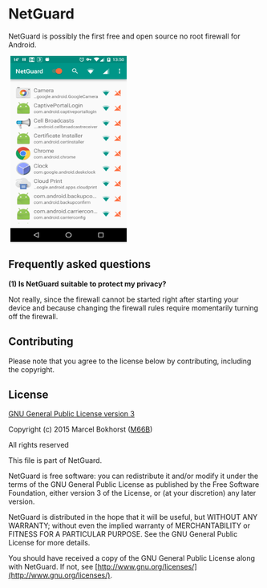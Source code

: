 # NetGuard

NetGuard is possibly the first free and open source no root firewall for Android.

<img src="screenshot.png" width="232" height="371" hspace="4"/>


Frequently asked questions
--------------------------

<a name="FAQ1"></a>
**(1) Is NetGuard suitable to protect my privacy?**

Not really, since the firewall cannot be started right after starting your device
and because changing the firewall rules require momentarily turning off the firewall.


Contributing
------------

Please note that you agree to the license below by contributing, including the copyright.


License
-------

[GNU General Public License version 3](http://www.gnu.org/licenses/gpl.txt)

Copyright (c) 2015 Marcel Bokhorst ([M66B](http://forum.xda-developers.com/member.php?u=2799345))

All rights reserved

This file is part of NetGuard.

NetGuard is free software: you can redistribute it and/or modify
it under the terms of the GNU General Public License as published by
the Free Software Foundation, either version 3 of the License, or
(at your discretion) any later version.

NetGuard is distributed in the hope that it will be useful,
but WITHOUT ANY WARRANTY; without even the implied warranty of
MERCHANTABILITY or FITNESS FOR A PARTICULAR PURPOSE.  See the
GNU General Public License for more details.

You should have received a copy of the GNU General Public License
along with NetGuard. If not, see [http://www.gnu.org/licenses/](http://www.gnu.org/licenses/).

